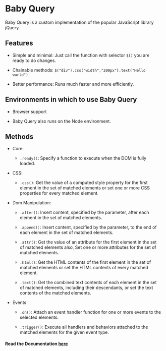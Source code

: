 # Baby Query

Baby Query is a custom implementation of the popular JavaScript library jQuery.

## Features

- Simple and minimal: Just call the function with selector `$()` you are ready to do changes.

- Chainable methods: `$("div").css("width","200px").text("Hello world")`

- Better performance: Runs much faster and more efficiently.

## Environments in which to use Baby Query

- Browser support

- Baby Query also runs on the Node environment.

## Methods

- Core:

  - `.ready()`: Specify a function to execute when the DOM is fully loaded.

- CSS:

  - `.css()`: Get the value of a computed style property for the first element in the set of matched elements or set one or more CSS properties for every matched element.

- Dom Manipulation:

  - `.after()`: Insert content, specified by the parameter, after each element in the set of matched elements.

  - `.append()`: Insert content, specified by the parameter, to the end of each element in the set of matched elements.

  - `.attr()`: Get the value of an attribute for the first element in the set of matched elements also, Set one or more attributes for the set of matched elements.

  - `.html()`: Get the HTML contents of the first element in the set of matched elements or set the HTML contents of every matched element.

  - `.text()`: Get the combined text contents of each element in the set of matched elements, including their descendants, or set the text contents of the matched elements.

- Events

  - `.on()`: Attach an event handler function for one or more events to the selected elements.

  - `.trigger()`: Execute all handlers and behaviors attached to the matched elements for the given event type.

#### Read the Documentation [here](https://robiulhr.github.io/baby-query/)


